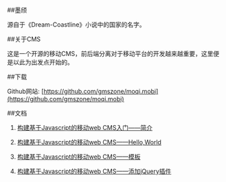 ##墨颀

源自于《Dream-Coastline》小说中的国家的名字。

##关于CMS

这是一个开源的移动CMS，前后端分离对于移动平台的开发越来越重要，这里便是以此为出发点开始的。

##下载

Github网站: [https://github.com/gmszone/moqi.mobi](https://github.com/gmszone/moqi.mobi)

##文档


1. [构建基于Javascript的移动web CMS入门——简介](http://www.phodal.com/blog/use-jquery-backbone-mustache-build-mobile-app-cms/)

2. [构建基于Javascript的移动web CMS——Hello,World](http://www.phodal.com/blog/use-jquery-backbone-mustache-build-mobile-app-cms-simple-example/)

3. [构建基于Javascript的移动web CMS——模板](http://www.phodal.com/blog/use-jquery-backbone-mustache-build-mobile-app-cms-generate-html/)

4. [构建基于Javascript的移动web CMS——添加jQuery插件](http://www.phodal.com/blog/use-jquery-backbone-mustache-build-mobile-app-cms-add-jquery-plugins/)
